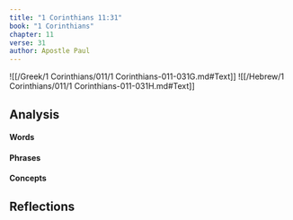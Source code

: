 ```yaml
---
title: "1 Corinthians 11:31"
book: "1 Corinthians"
chapter: 11
verse: 31
author: Apostle Paul
---
```

![[/Greek/1 Corinthians/011/1 Corinthians-011-031G.md#Text]]
![[/Hebrew/1 Corinthians/011/1 Corinthians-011-031H.md#Text]]

## Analysis

#### Words

#### Phrases

#### Concepts

## Reflections

